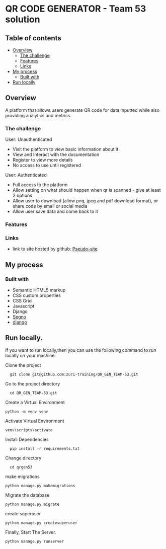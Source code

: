 # QR CODE GENERATOR - Team 53 solution


## Table of contents

- [Overview](#overview)
  - [The challenge](#the-challenge)
  - [Features](#features)
  - [Links](#links)
- [My process](#my-process)
  - [Built with](#built-with)
- [Run locally](#run-locally)




## Overview

A platform that allows users generate QR code for data inputted while also providing analytics and metrics. 


### The challenge

User: Unauthenticated

- Visit the platform to view basic information about it
- View and Interact with the documentation
- Register to view more details
- No access to use until registered

User: Authenticated
- Full access to the platform
- Allow setting on what should happen when qr is scanned - give at least 2 options
- Allow user to download (allow png, jpeg and pdf download format), or share code by email or social media
- Allow user save data and come back to it

### Features


### Links

- link to site hosted by github: [Pseudo-site](https://zuri-training.github.io/QR_GEN_TEAM-53/runner/index.html)

## My process

### Built with

- Semantic HTML5 markup
- CSS custom properties
- CSS Grid
- Javascript
- Django
- [Segno]("https://segno.readthedocs.io/en/stable/make.html")
- [django]("https://www.djangoproject.com/")

## Run locally.

If you want to run locally,then you can use the following command to run locally on your machine:

Clone the project

```
  git clone git@github.com:zuri-training/QR_GEN_TEAM-53.git
```

Go to the project directory

```
  cd QR_GEN_TEAM-53.git
```

Create a Virtual Environment

```
python -m venv venv
```

Activate Virtual Environment

```
venv\scripts\activate
```

Install Dependencies

```
  pip install -r requirements.txt
```

Change directory 

```
  cd qrgen53
```


make migrations

```
python manage.py makemigrations
```

Migrate the database

```
python manage.py migrate
```

create superuser

```
python manage.py createsuperuser
```

Finally, Start The Server.

```
python manage.py runserver
```

